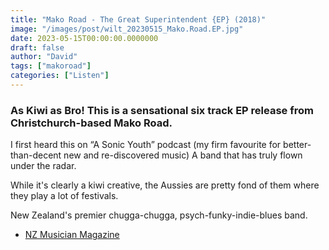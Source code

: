 ```yaml
---
title: "Mako Road - The Great Superintendent {EP} (2018)"
image: "/images/post/wilt_20230515_Mako.Road.EP.jpg"
date: 2023-05-15T00:00:00.0000000
draft: false
author: "David"
tags: ["makoroad"]
categories: ["Listen"]
---
```

### As Kiwi as Bro! This is a sensational six track EP release from Christchurch-based Mako Road. 

 I first heard this on “A Sonic Youth” podcast (my firm favourite for better-than-decent new and re-discovered music) A band that has truly flown under the radar. 

 While it's clearly a kiwi creative, the Aussies are pretty fond of them where they play a lot of festivals.

 New Zealand's premier chugga-chugga, psych-funky-indie-blues band.

-  [NZ Musician Magazine](https://nzmusician.co.nz/features/mako-road-imposters-made-good/)